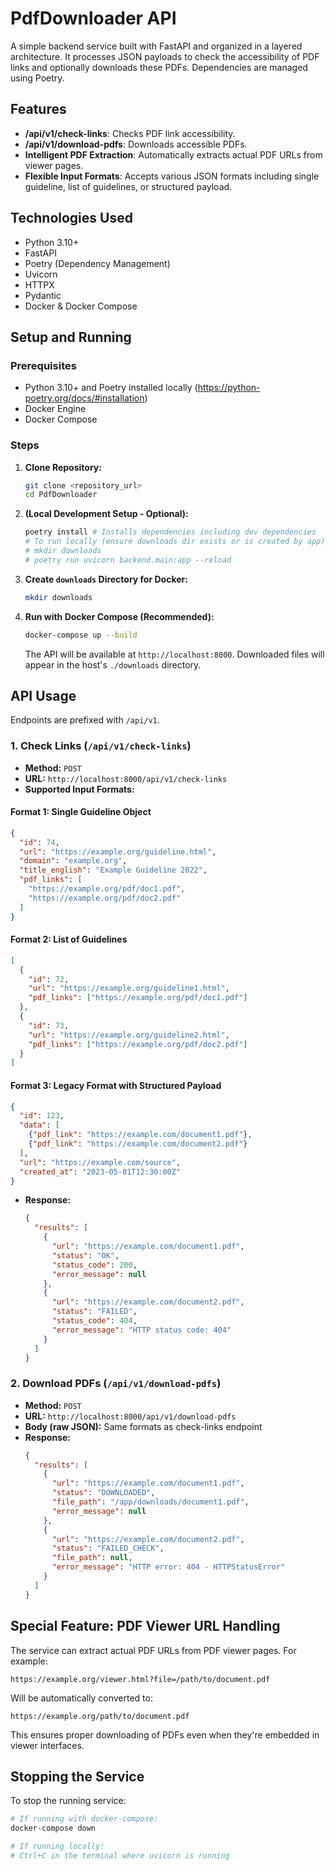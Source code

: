 # PdfDownloader API

A simple backend service built with FastAPI and organized in a layered architecture. It processes JSON payloads to check the accessibility of PDF links and optionally downloads these PDFs. Dependencies are managed using Poetry.

## Features

* **/api/v1/check-links**: Checks PDF link accessibility.
* **/api/v1/download-pdfs**: Downloads accessible PDFs.
* **Intelligent PDF Extraction**: Automatically extracts actual PDF URLs from viewer pages.
* **Flexible Input Formats**: Accepts various JSON formats including single guideline, list of guidelines, or structured payload.

## Technologies Used

* Python 3.10+
* FastAPI
* Poetry (Dependency Management)
* Uvicorn
* HTTPX
* Pydantic
* Docker & Docker Compose

## Setup and Running

### Prerequisites

* Python 3.10+ and Poetry installed locally (https://python-poetry.org/docs/#installation)
* Docker Engine
* Docker Compose

### Steps

1.  **Clone Repository:**
    ```bash
    git clone <repository_url>
    cd PdfDownloader
    ```
2.  **(Local Development Setup - Optional):**
    ```bash
    poetry install # Installs dependencies including dev dependencies
    # To run locally (ensure downloads dir exists or is created by app):
    # mkdir downloads
    # poetry run uvicorn backend.main:app --reload
    ```
3.  **Create `downloads` Directory for Docker:**
    ```bash
    mkdir downloads
    ```
4.  **Run with Docker Compose (Recommended):**
    ```bash
    docker-compose up --build
    ```
    The API will be available at `http://localhost:8000`. Downloaded files will appear in the host's `./downloads` directory.

## API Usage

Endpoints are prefixed with `/api/v1`.

### 1. Check Links (`/api/v1/check-links`)

* **Method:** `POST`
* **URL:** `http://localhost:8000/api/v1/check-links`
* **Supported Input Formats:**

#### Format 1: Single Guideline Object
```json
{
  "id": 74,
  "url": "https://example.org/guideline.html",
  "domain": "example.org",
  "title_english": "Example Guideline 2022",
  "pdf_links": [
    "https://example.org/pdf/doc1.pdf",
    "https://example.org/pdf/doc2.pdf"
  ]
}
```

#### Format 2: List of Guidelines
```json
[
  {
    "id": 72,
    "url": "https://example.org/guideline1.html",
    "pdf_links": ["https://example.org/pdf/doc1.pdf"]
  },
  {
    "id": 73,
    "url": "https://example.org/guideline2.html",
    "pdf_links": ["https://example.org/pdf/doc2.pdf"]
  }
]
```

#### Format 3: Legacy Format with Structured Payload
```json
{
  "id": 123,
  "data": [
    {"pdf_link": "https://example.com/document1.pdf"},
    {"pdf_link": "https://example.com/document2.pdf"}
  ],
  "url": "https://example.com/source",
  "created_at": "2023-05-01T12:30:00Z"
}
```

* **Response:**
  ```json
  {
    "results": [
      {
        "url": "https://example.com/document1.pdf",
        "status": "OK",
        "status_code": 200,
        "error_message": null
      },
      {
        "url": "https://example.com/document2.pdf",
        "status": "FAILED",
        "status_code": 404,
        "error_message": "HTTP status code: 404"
      }
    ]
  }
  ```

### 2. Download PDFs (`/api/v1/download-pdfs`)

* **Method:** `POST`
* **URL:** `http://localhost:8000/api/v1/download-pdfs`
* **Body (raw JSON):** Same formats as check-links endpoint
* **Response:**
  ```json
  {
    "results": [
      {
        "url": "https://example.com/document1.pdf",
        "status": "DOWNLOADED",
        "file_path": "/app/downloads/document1.pdf",
        "error_message": null
      },
      {
        "url": "https://example.com/document2.pdf",
        "status": "FAILED_CHECK",
        "file_path": null,
        "error_message": "HTTP error: 404 - HTTPStatusError"
      }
    ]
  }
  ```

## Special Feature: PDF Viewer URL Handling

The service can extract actual PDF URLs from PDF viewer pages. For example:

```
https://example.org/viewer.html?file=/path/to/document.pdf
```

Will be automatically converted to:

```
https://example.org/path/to/document.pdf
```

This ensures proper downloading of PDFs even when they're embedded in viewer interfaces.

## Stopping the Service

To stop the running service:

```bash
# If running with docker-compose:
docker-compose down

# If running locally:
# Ctrl+C in the terminal where uvicorn is running
``` 